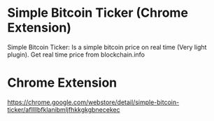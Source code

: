# Simple Bitcoin Ticker (Chrome Extension)

Simple Bitcoin Ticker: Is a simple bitcoin price on real time (Very light plugin). Get real time price from blockchain.info

# Chrome Extension

https://chrome.google.com/webstore/detail/simple-bitcoin-ticker/afllllbfklanibmljfhkkgkgbnecekec

